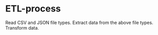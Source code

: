 # ETL-process
Read CSV and JSON file types. Extract data from the above file types. Transform data.
